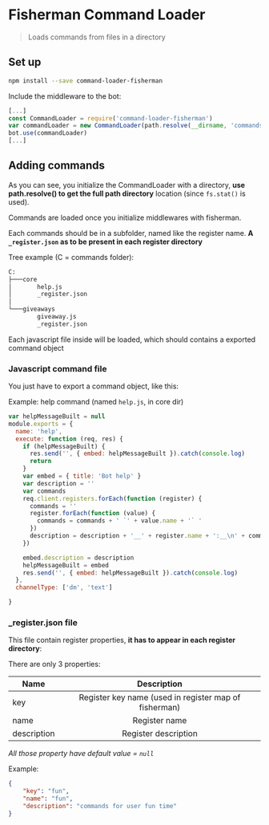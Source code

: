 # Fisherman Command Loader

>Loads commands from files in a directory

## Set up

```bash
npm install --save command-loader-fisherman
```

Include the middleware to the bot:

```javascript
[...]
const CommandLoader = require('command-loader-fisherman')
var commandLoader = new CommandLoader(path.resolve(__dirname, 'commands')) //the  command dir
bot.use(commandLoader)
[...]
```

## Adding commands

As you can see, you initialize the CommandLoader with a directory, **use path.resolve() to get the full path directory** location (since `fs.stat()` is used).

Commands are loaded once you initialize middlewares with fisherman.

Each commands should be in a subfolder, named like the register name.
**A `_register.json` as to be present in each register directory**

Tree example (C = commands folder):

```bash
C:
├───core
│       help.js
│       _register.json
│
└───giveaways
        giveaway.js
        _register.json
```

Each javascript file inside will be loaded, which should contains a exported command object

### Javascript command file

You just have to export a command object, like this:

Example: help command (named `help.js`, in core dir)

```javascript
var helpMessageBuilt = null
module.exports = {
  name: 'help',
  execute: function (req, res) {
    if (helpMessageBuilt) {
      res.send('', { embed: helpMessageBuilt }).catch(console.log)
      return
    }
    var embed = { title: 'Bot help' }
    var description = ''
    var commands
    req.client.registers.forEach(function (register) {
      commands = ''
      register.forEach(function (value) {
        commands = commands + ' `' + value.name + '` '
      })
      description = description + '__' + register.name + ':__\n' + commands + '\n\n'
    })

    embed.description = description
    helpMessageBuilt = embed
    res.send('', { embed: helpMessageBuilt }).catch(console.log)
  },
  channelType: ['dm', 'text']

}
```

### _register.json file

This file contain register properties, **it has to appear in each register directory**:

There are only 3 properties:

| Name        | Description         |
| ------------- |:-------------:|
| key     | Register key name (used in register map of fisherman) |
| name      | Register name     |
| description | Register description     |

*All those property have default value = `null`*

Example:

```json
{
    "key": "fun",
    "name": "fun",
    "description": "commands for user fun time"
}
```